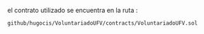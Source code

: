 el contrato utilizado se encuentra en la ruta :


	github/hugocis/VoluntariadoUFV/contracts/VoluntariadoUFV.sol
